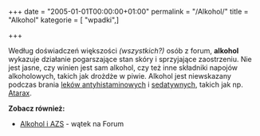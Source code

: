 +++
date = "2005-01-01T00:00:00+01:00"
permalink = "/Alkohol/"
title = "Alkohol"
kategorie = [ "wpadki",]

+++

Według doświadczeń większości *(wszystkich?)* osób z forum, **alkohol** wykazuje
działanie pogarszające stan skóry i sprzyjające zaostrzeniu. Nie jest jasne, czy
winien jest sam alkohol, czy też inne składniki napojów alkoholowych, takich jak
drożdże w piwie. Alkohol jest niewskazany podczas brania
[leków antyhistaminowych](/atopedia/Leki_antyhistaminowe "wikilink") i
[sedatywnych](/atopedia/Leki_sedatywne "wikilink"), takich jak np.
[Atarax](/atopedia/Atarax "wikilink").

[](/images/Impreza.png "wikilink")

**Zobacz również:**

-   [Alkohol i AZS](http://www.atopowe-zapalenie.pl/forum/viewtopic.php?f=3&t=1580) - wątek na Forum
